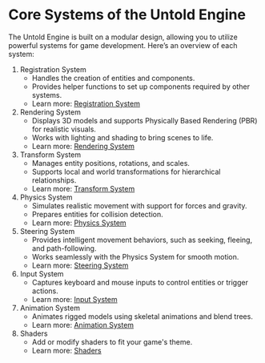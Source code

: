 # Core Systems of the Untold Engine

The Untold Engine is built on a modular design, allowing you to utilize powerful systems for game development. Here’s an overview of each system:

1. Registration System
    - Handles the creation of entities and components.
    - Provides helper functions to set up components required by other systems.
    - Learn more: [Registration System](../docs/UsingRegistrationSystem.md)
2. Rendering System
    - Displays 3D models and supports Physically Based Rendering (PBR) for realistic visuals.
    - Works with lighting and shading to bring scenes to life.
    - Learn more: [Rendering System](../docs/UsingRenderingSystem.md)
3. Transform System
    - Manages entity positions, rotations, and scales.
    - Supports local and world transformations for hierarchical relationships.
    - Learn more: [Transform System](../docs/UsingTransformSystem.md)
4. Physics System
    - Simulates realistic movement with support for forces and gravity.
    - Prepares entities for collision detection.
    - Learn more: [Physics System](../docs/UsingPhysicsSystem.md)
5. Steering System
    - Provides intelligent movement behaviors, such as seeking, fleeing, and path-following.
    - Works seamlessly with the Physics System for smooth motion.
    - Learn more: [Steering System](../docs/UsingSteeringSystem.md)
6. Input System
    - Captures keyboard and mouse inputs to control entities or trigger actions.
    - Learn more: [Input System](../docs/UsingInputSystem.md)
7. Animation System
    - Animates rigged models using skeletal animations and blend trees.
    - Learn more: [Animation System](../docs/UsingAnimationSystem.md)
8. Shaders
    - Add or modify shaders to fit your game's theme.
    - Learn more: [Shaders](../docs/shaders.md)
